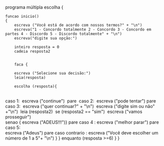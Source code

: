 programa múltipla escolha
{
	
	funcao inicio()
	{
		escreva ("Você está de acordo com nossos termos?" + "\n")
		escreva("1 - Concordo totalmente 2 - Concordo 3 - Concordo em partes 4 - Discordo 5 - Discordo totalmente" + "\n")
		escreva("digite sua opção:")
		
		inteiro resposta = 0
		cadeia resposta2


		faca {
	
		escreva ("Selecione sua decisão:")
		leia(resposta)
		
		escolha (resposta){


​	 
​	caso 1:
​		escreva ("continue")
​	pare
​	caso 2:
​		escreva ("pode tentar")
​	 pare
​	caso 3: 
​		escreva ("quer continuar?" + "\n")
​		escreva ("digite sim ou não" +"\n")
​		leia (resposta2)
​		se (resposta2 == "sim")
​		escreva ("vamos prosseguir")
​		
		senao {
		escreva ("ADEUS!!!")}
	pare
	caso 4 :
		escreva ("melhor parar")
	pare
	caso 5:  
		escreva ("Adeus")
	pare
	caso contrario :
	escreva ("Você deve escolher um número de 1 a 5"+ "\n")
		}
		} enquanto (resposta >=6)
		}
}
